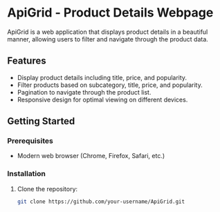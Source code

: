 # ApiGrid - Product Details Webpage

ApiGrid is a web application that displays product details in a beautiful manner, allowing users to filter and navigate through the product data.

## Features

- Display product details including title, price, and popularity.
- Filter products based on subcategory, title, price, and popularity.
- Pagination to navigate through the product list.
- Responsive design for optimal viewing on different devices.

## Getting Started

### Prerequisites

- Modern web browser (Chrome, Firefox, Safari, etc.)

### Installation

1. Clone the repository:

   ```bash
   git clone https://github.com/your-username/ApiGrid.git
